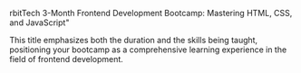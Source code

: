 rbitTech 3-Month Frontend Development Bootcamp: Mastering HTML, CSS, and JavaScript"

This title emphasizes both the duration and the skills being taught, positioning your bootcamp as a comprehensive learning experience in the field of frontend development.

